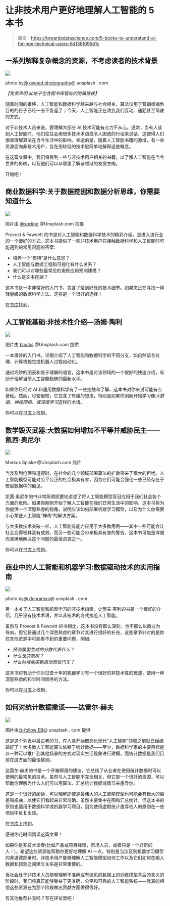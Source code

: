 # 让非技术用户更好地理解人工智能的 5 本书

> 原文：<https://towardsdatascience.com/5-books-to-understand-ai-for-non-technical-users-6d138f095d1c>

## 一系列解释复杂概念的资源，不考虑读者的技术背景

![](img/40feeabc5e0a3564c998ea3ec8ce1a35.png)

photo by[@ owned photography](https://unsplash.com/@possessedphotography)@ unsplash . com

*【免责声明:此帖子包含图书保管处的附属链接】*

随着时间的推移，人工智能和数据科学越来越与社会相关。算法仅用于营销或销售目的的日子已经一去不复返了；今天，人工智能正在改变我们互动、通勤甚至驾驶的方式。

对于非技术人员来说，要理解大部分 AI 技术可能有点力不从心。通常，当有人谈到人工智能时，他们往往会用很多技术术语或令人困惑的行话来说话，这使得人们很难理解算法在当今生活中的影响。幸运的是，随着人工智能书籍的激增，有一些资源面向非技术用户，旨在用较低的技术层简单地解释这些概念。

在这篇文章中，我们将看到一些与非技术用户相关的书籍，以了解人工智能在当今世界的影响，以及他们可以从哪里了解该领域的发展方向。

开始吧！

## 商业数据科学:关于数据挖掘和数据分析思维，你需要知道什么

![](img/c6594f2edfc1cd77a0a8874b14943a22.png)

照片由 [@sortino](https://unsplash.com/@sortino) @Unsplash.com 拍摄

Provost & Fawcett 的书是对人工智能和数据科学技术的精彩介绍，是进入该行业的一个很好的方式。这本书提供了一些非技术用户在接触数据科学和人工智能时可能遇到的常见问题的答案:

*   培养一个“模特”是什么意思？
*   人工智能与数据工程和可视化有什么关系？
*   我们可以对哪些最常见的用例应用预测建模？
*   什么是文本挖掘？

这本书是一本非常好的入门书，包含了恰到好处的技术细节。如果您正在寻找一种轻量级的数据科学方法，这将是一个很好的选择！

在[书库](https://tidd.ly/3wTfc8v)找到。

## 人工智能基础:非技术性介绍—汤姆·陶利

![](img/b7d2acd1f5587ce824980d0a88ed8b6c.png)

图片由 [blocks](https://unsplash.com/@blocks) @Unsplash.com 提供

一本很好的入门书，详细介绍了人工智能和数据科学的不同分支，如自然语言处理、计算机视觉或机器人过程自动化。

通过巧妙的图表和易于理解的语言，这本书是对该领域的一个很好的快速介绍，有助于理解当前人工智能趋势的最新水平。

如果你已经对 AI 和通用数据科学有了一些接触和了解，这本书对你来说可能有点基础。然而，尽管很短，它包含了有趣的想法，特别是如果你刚刚开始学习像*大数据*、*神经网络、*或*深度学习*这样的术语。

你可以在[书库](https://tidd.ly/3cXYIoP)上找到。

## 数学毁灭武器:大数据如何增加不平等并威胁民主——凯西·奥尼尔

![](img/462badda12e9e013cf84173b868fb4f6.png)

Markus Spiske @Unsplash.com 照片

当涉及到伦理和道德时，在社会的几个领域部署算法的扩散带来了很大的担忧。人工智能模型可能对公平公正的社会极其有害，因为它们可能会强化一些已经存在于模型数据中的偏见。

凯茜·奥尼尔的书非常简明扼要地讲述了将人工智能模型盲目应用于我们社会各个方面的危险。如果你刚刚开始了解人工智能在我们日常生活中的影响，这本书将为你提供一个深思熟虑的视角，说明应该如何部署机器学习模型，以及为什么你需要小心某些人工智能“神奇”的解决方案。

与大多数技术突破一样，人工智能有能力应用于大多数用例——其中一些可能会让社会变得极其富有成效，而另一些可能会带来极其有害的警告。这本书可能是详细而准确地解决这个问题的最佳资源之一。

你可以在[书库](https://tidd.ly/3D6RARM)上找到。

## 商业中的人工智能和机器学习:数据驱动技术的实用指南

![](img/e3d98b7d2e6446f26dbcd97fcc8a0b0d.png)

photo by[@ donramxn](https://unsplash.com/@donramxn)@ unsplash . com

另一本关于人工智能和机器学习的非技术指南，史蒂夫·芬利的书是一个很好的介绍，几乎没有技术术语，并以非技术的方式接近人工智能。

虽然与 Provost & Fawcett 的书相比，这本书没有那么深刻，也不那么以商业为导向，但它将通过几个深思熟虑的章节对其进行很好的补充，这些章节针对的是你在其他资源中可能看不到的重要问题，例如:

*   *预测模型生成的分数代表什么？*
*   *什么是决策树？*
*   *什么时候能买到自动驾驶汽车？*

这本书将有助于你对过去十年的机器学习有一个很好的非技术性的概述，使用一种深思熟虑的和半时间顺序的方法。

你可以在[书库](https://tidd.ly/3qmXG8P)上找到。

## 如何对统计数据撒谎——达雷尔·赫夫

![](img/8bdcb30099e690e39400b658e8cac19a.png)

图片由[@ follow EB](https://unsplash.com/@olloweb)@ unsplash . com 提供

这是这个列表中最古老的书，在人类开始概念化现代“人工智能”领域之前就已经编辑好了！大多数人工智能算法依赖于统计数据——至少，数据科学家的主要目标是以一种可以推广到其他场景的方式对现实生活现象进行建模，而统计数据是我们目前在这方面的最佳猜测。

达雷尔·赫夫的书是一个开箱即用的建议，它总结了从业者在使用统计数据时可以使用的最常见的技术。虽然与人工智能不完全相关，但它是一个很好的资源，可以帮助你理解为什么人们可以用算法、汇总统计数据或情节来愚弄你。

这是一个很好的阅读，可以理解即使是最伟大的人工智能模型也可能会有极大的偏差和扭曲，以使它们看起来非常准确。虽然主要集中在图和汇总统计，但这本书的原则也适用于数据科学或机器学习项目，因为使用虚假统计愚弄他人的原则在一些项目中反复出现。

在[书库](https://tidd.ly/3cXRcKu)上找到。

感谢你花时间阅读这篇文章！

如果你是非技术读者(比如产品或项目经理，市场人员，或者只是一个好奇的人！)，希望这些资源能帮助你更好地理解 AI 一点。特别是当涉及到机器学习模型的非道德部署时，非技术用户能够理解人工智能模型如何工作以及它们如何在输入数据和预测之间建立关系是非常重要的。

当社会处于非技术人员能够理解不准确或有偏见的数据上的训练模型背后的含义的阶段时，我们将真正能够受益于更准确、公平和可靠的人工智能系统——我真的相信这些资源在为那个阶段做出贡献方面做得很好。

有其他推荐补充吗？写在评论里吧！

[](https://medium.com/membership/@ivopbernardo) 